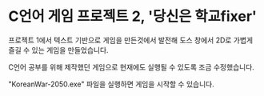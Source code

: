 # C언어 게임 프로젝트 2, '당신은 학교fixer'
프로젝트 1에서 텍스트 기반으로 게임을 만든것에서 발전해 도스 창에서 2D로 가볍게 즐길 수 있는 게임을 만들었습니다.  

C언어 공부를 위해 제작했던 게임으로 현재에도 실행될 수 있도록 조금 수정했습니다.  

"KoreanWar-2050.exe" 파일을 실행하면 게임을 시작할 수 있습니다.  
